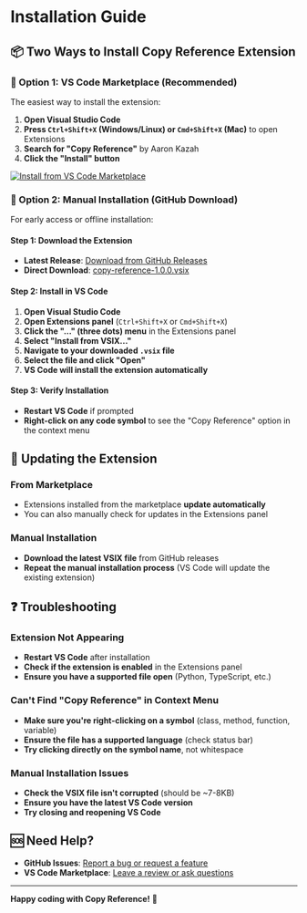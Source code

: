 # Installation Guide

## 📦 Two Ways to Install Copy Reference Extension

### 🎯 Option 1: VS Code Marketplace (Recommended)

The easiest way to install the extension:

1. **Open Visual Studio Code**
2. **Press `Ctrl+Shift+X` (Windows/Linux) or `Cmd+Shift+X` (Mac)** to open Extensions
3. **Search for "Copy Reference"** by Aaron Kazah
4. **Click the "Install" button**

[![Install from VS Code Marketplace](https://img.shields.io/badge/VS%20Code-Install%20Extension-blue?style=for-the-badge&logo=visual-studio-code)](https://marketplace.visualstudio.com/items?itemName=aaronkazah.copy-reference)

### 💾 Option 2: Manual Installation (GitHub Download)

For early access or offline installation:

#### Step 1: Download the Extension
- **Latest Release**: [Download from GitHub Releases](https://github.com/aaronkazah/copy-reference-vscode/releases)
- **Direct Download**: [copy-reference-1.0.0.vsix](releases/copy-reference-1.0.0.vsix)

#### Step 2: Install in VS Code
1. **Open Visual Studio Code**
2. **Open Extensions panel** (`Ctrl+Shift+X` or `Cmd+Shift+X`)
3. **Click the "..." (three dots) menu** in the Extensions panel
4. **Select "Install from VSIX..."**
5. **Navigate to your downloaded `.vsix` file**
6. **Select the file and click "Open"**
7. **VS Code will install the extension automatically**

#### Step 3: Verify Installation
- **Restart VS Code** if prompted
- **Right-click on any code symbol** to see the "Copy Reference" option in the context menu

## 🔄 Updating the Extension

### From Marketplace
- Extensions installed from the marketplace **update automatically**
- You can also manually check for updates in the Extensions panel

### Manual Installation
- **Download the latest VSIX file** from GitHub releases
- **Repeat the manual installation process** (VS Code will update the existing extension)

## ❓ Troubleshooting

### Extension Not Appearing
- **Restart VS Code** after installation
- **Check if the extension is enabled** in the Extensions panel
- **Ensure you have a supported file open** (Python, TypeScript, etc.)

### Can't Find "Copy Reference" in Context Menu
- **Make sure you're right-clicking on a symbol** (class, method, function, variable)
- **Ensure the file has a supported language** (check status bar)
- **Try clicking directly on the symbol name**, not whitespace

### Manual Installation Issues
- **Check the VSIX file isn't corrupted** (should be ~7-8KB)
- **Ensure you have the latest VS Code version**
- **Try closing and reopening VS Code**

## 🆘 Need Help?

- **GitHub Issues**: [Report a bug or request a feature](https://github.com/aaronkazah/copy-reference-vscode/issues)
- **VS Code Marketplace**: [Leave a review or ask questions](https://marketplace.visualstudio.com/items?itemName=aaronkazah.copy-reference)

---

**Happy coding with Copy Reference!** 🚀
